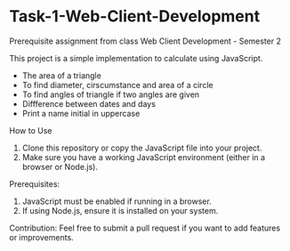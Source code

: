 # Task-1-Web-Client-Development
Prerequisite assignment from class Web Client Development - Semester 2

This project is a simple implementation to calculate using JavaScript.
- The area of a triangle 
- To find diameter, cirscumstance and area of a circle
- To find angles of triangle if two angles are given
- Diffference between dates and days
- Print a name initial in uppercase

How to Use
1. Clone this repository or copy the JavaScript file into your project.
2. Make sure you have a working JavaScript environment (either in a browser or Node.js).

Prerequisites:
1. JavaScript must be enabled if running in a browser.
2. If using Node.js, ensure it is installed on your system.

Contribution:
Feel free to submit a pull request if you want to add features or improvements.
